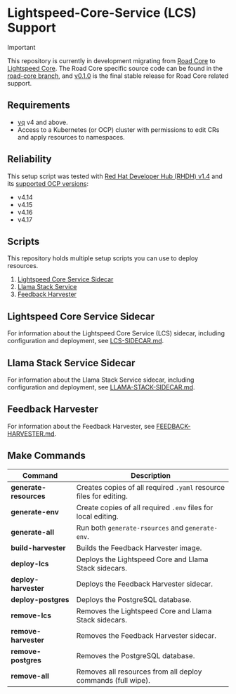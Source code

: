 # Lightspeed-Core-Service (LCS) Support

> [!IMPORTANT]
> This repository is currently in development migrating from [Road Core](https://github.com/road-core/service) to [Lightspeed Core](https://github.com/lightspeed-core/lightspeed-stack). The Road Core specific source code can be found in the [road-core branch](https://github.com/redhat-ai-dev/rcs-support/tree/road-core), and [v0.1.0](https://github.com/redhat-ai-dev/rcs-support/releases/tag/v0.1.0) is the final stable release for Road Core related support.

## Requirements

- [yq](https://github.com/mikefarah/yq/) v4 and above.
- Access to a Kubernetes (or OCP) cluster with permissions to edit CRs and apply resources to namespaces.

## Reliability

This setup script was tested with [Red Hat Developer Hub (RHDH) v1.4](https://docs.redhat.com/en/documentation/red_hat_developer_hub/1.4/) and its [supported OCP versions](https://access.redhat.com/support/policy/updates/developerhub):

- v4.14
- v4.15
- v4.16
- v4.17

## Scripts

This repository holds multiple setup scripts you can use to deploy resources.

1. [Lightspeed Core Service Sidecar](#lightspeed-core-service-sidecar)
2. [Llama Stack Service](#llama-stack-service-sidecar)
3. [Feedback Harvester](#feedback-harvester)

## Lightspeed Core Service Sidecar

For information about the Lightspeed Core Service (LCS) sidecar, including configuration and deployment, see [LCS-SIDECAR.md](./docs/lcs-sidecar/LCS-SIDECAR.md).


## Llama Stack Service Sidecar

For information about the Llama Stack Service sidecar, including configuration and deployment, see [LLAMA-STACK-SIDECAR.md](./docs/llama-stack/LLAMA-STACK-SIDECAR.md).


## Feedback Harvester

For information about the Feedback Harvester, see [FEEDBACK-HARVESTER.md](./docs/feedback-harvester/FEEDBACK-HARVESTER.md).

## Make Commands

| Command | Description |
|--------- | ---------- |
| **generate-resources** | Creates copies of all required `.yaml` resource files for editing. |
| **generate-env** | Create copies of all required `.env` files for local editing. |
| **generate-all** | Run both `generate-rsources` and `generate-env`. |
| **build-harvester** | Builds the Feedback Harvester image. |
| **deploy-lcs** | Deploys the Lightspeed Core and Llama Stack sidecars. |
| **deploy-harvester**| Deploys the Feedback Harvester sidecar. |
| **deploy-postgres** | Deploys the PostgreSQL database. |
| **remove-lcs** | Removes the Lightspeed Core and Llama Stack sidecars. |
| **remove-harvester** | Removes the Feedback Harvester sidecar. |
| **remove-postgres** | Removes the PostgreSQL database. |
| **remove-all** | Removes all resources from all deploy commands (full wipe). |
